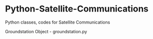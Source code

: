 # Python-Satellite-Communications
Python classes, codes for Satellite Communications

Groundstation Object - groundstation.py
